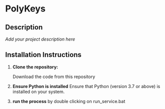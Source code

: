 # PolyKeys

## Description
*Add your project description here*

## Installation Instructions

1. **Clone the repository:**

   Download the code from this repository
2. **Ensure Python is installed**
   Ensure that Python (version 3.7 or above) is installed on your system.
3. **run the process**
   by double clicking on run_service.bat
  
